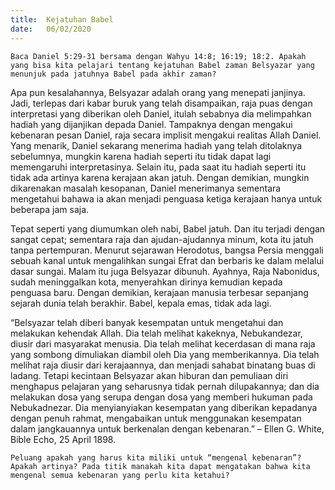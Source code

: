 ```yaml
---
title:  Kejatuhan Babel
date:   06/02/2020
---
```


`Baca Daniel 5:29-31 bersama dengan Wahyu 14:8; 16:19; 18:2. Apakah yang bisa kita pelajari tentang kejatuhan Babel zaman Belsyazar yang menunjuk pada jatuhnya Babel pada akhir zaman?`

Apa pun kesalahannya, Belsyazar adalah orang yang menepati janjinya. Jadi, terlepas dari kabar buruk yang telah disampaikan, raja puas dengan interpretasi yang diberikan oleh Daniel, itulah sebabnya dia melimpahkan hadiah yang dijanjikan depada Daniel. Tampaknya dengan mengakui kebenaran pesan Daniel, raja secara implisit mengakui realitas Allah Daniel. Yang menarik, Daniel sekarang menerima hadiah yang telah ditolaknya sebelumnya, mungkin karena hadiah seperti itu tidak dapat lagi memengaruhi interpretasinya. Selain itu, pada saat itu hadiah seperti itu tidak ada artinya karena kerajaan akan jatuh. Dengan demikian, mungkin dikarenakan masalah kesopanan, Daniel menerimanya sementara mengetahui bahawa ia akan menjadi penguasa ketiga kerajaan hanya untuk beberapa jam saja.

Tepat seperti yang diumumkan oleh nabi, Babel jatuh. Dan itu terjadi dengan sangat cepat; sementara raja dan ajudan-ajudannya minum, kota itu jatuh tanpa pertempuran. Menurut sejarawan Herodotus, bangsa Persia menggali sebuah kanal untuk mengalihkan sungai Efrat dan berbaris ke dalam melalui dasar sungai. Malam itu juga Belsyazar dibunuh. Ayahnya, Raja Nabonidus, sudah meninggalkan kota, menyerahkan dirinya kemudian kepada penguasa baru. Dengan demikian, kerajaan manusia terbesar sepanjang sejarah dunia telah berakhir. Babel, kepala emas, tidak ada lagi.

“Belsyazar telah diberi banyak kesempatan untuk mengetahui dan melakukan kehendak Allah. Dia telah melihat kakeknya, Nebukandezar, diusir dari masyarakat menusia. Dia telah melihat kecerdasan di mana raja yang sombong dimuliakan diambil oleh Dia yang memberikannya. Dia telah melihat raja diusir dari kerajaannya, dan menjadi sahabat binatang buas di ladang. Tetapi kecintaan Belsyazar akan hiburan dan pemuliaan diri menghapus pelajaran yang seharusnya tidak pernah dilupakannya; dan dia melakukan dosa yang serupa dengan dosa yang memberi hukuman pada Nebukadnezar. Dia menyianyiakan kesempatan yang diberikan kepadanya dengan penuh rahmat, mengabaikan untuk menggunakan kesempatan dalam jangkauannya untuk berkenalan dengan kebenaran.” – Ellen G. White, Bible Echo, 25 April 1898.

`Peluang apakah yang harus kita miliki untuk “mengenal kebenaran”? Apakah artinya? Pada titik manakah kita dapat mengatakan bahwa kita mengenal semua kebenaran yang perlu kita ketahui?`